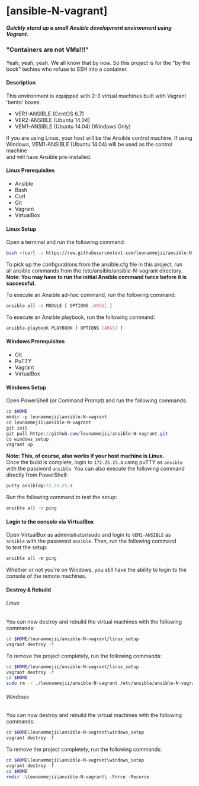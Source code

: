 # [ansible-N-vagrant]  
##### Quickly stand up a small Ansible development environment using Vagrant.  

### "Containers are not VMs!!!"  
Yeah, yeah, yeah. We all know that by now. So this project is for the "by the  
book" techies who refuse to SSH into a container.  

#### Description  
This environment is equipped with 2-3 virtual machines built with Vagrant  
'bento' boxes.  

- VER1-ANSIBLE (CentOS 6.7)  
- VER2-ANSIBLE (Ubuntu 14.04)  
- VEM1-ANSIBLE (Ubuntu 14.04) (Windows Only)  

If you are using Linux, your host will be the Ansible control machine. If using  
Windows, VEM1-ANSIBLE (Ubuntu 14.04) will be used as the control machine  
and will have Ansible pre-installed.  

#### Linux Prerequisites    
- Ansible  
- Bash  
- Curl  
- Git  
- Vagrant  
- VirtualBox  

#### Linux Setup  
Open a terminal and run the following command:  
```bash  
bash <(curl -s https://raw.githubusercontent.com/leunammejii/ansible-N-vagrant/master/linux_setup/linux_setup.sh)
```  

To pick up the configurations from the ansible.cfg file in this project, run  
all ansible commands from the /etc/ansible/ansible-N-vagrant directory.  
**Note: You may have to run the initial Ansible command twice before it is  
successful.**  

To execute an Ansible ad-hoc command, run the following command:  
```bash  
ansible all -m MODULE [ OPTIONS [ARGS] ]  

```  

To execute an Ansible playbook, run the following command:  
```bash  
ansible-playbook PLAYBOOK [ OPTIONS [ARGS] ]  
```  

#### Windows Prerequisites  
- Git
- PuTTY  
- Vagrant  
- VirtualBox  

#### Windows Setup  
Open PowerShell (or Command Prompt) and run the following commands:  
```powershell  
cd $HOME
mkdir -p leunammejii\ansible-N-vagrant
cd leunammejii\ansible-N-vagrant
git init
git pull https://github.com/leunammejii/ansible-N-vagrant.git
cd windows_setup  
vagrant up    
```  
**Note: This, of course, also works if your host machine is Linux.**  
Once the build is complete, login to ```172.25.25.4``` using puTTY as ```ansible```  
with the password ```ansible```. You can also execute the following command  
directly from PowerShell:
```powershell  
putty ansible@172.25.25.4  
```  

Run the following command to test the setup:  
```bash  
ansible all -m ping
```  

#### Login to the console via VirtualBox  
Open VirtualBox as administrator/sudo and login to ```VEM1-ANSIBLE``` as  
```ansible``` with the password ```ansible```. Then, run the following command  
to test the setup:  
```powershell  
ansible all -m ping  
```  
Whether or not you're on Windows, you still have the ability to login to the  
console of the remote machines.  

#### Destroy & Rebuild  

###### Linux  
You can now destroy and rebuild the virtual machines with the following commands:  

```bash  
cd $HOME/leunammejii/ansible-N-vagrant/linux_setup  
vagrant destroy -f  
```  

To remove the project completely, run the following commands:  
```bash  
cd $HOME/leunammejii/ansible-N-vagrant/linux_setup  
vagrant destroy -f  
cd $HOME  
sudo rm -r ./leunammejii/ansible-N-vagrant /etc/ansible/ansible-N-vagrant  
```  

###### Windows  
You can now destroy and rebuild the virtual machines with the following commands:  

```powershell    
cd $HOME\leunammejii\ansible-N-vagrant\windows_setup  
vagrant destroy -f  
```  

To remove the project completely, run the following commands:  
```powershell    
cd $HOME\leunammejii\ansible-N-vagrant\windows_setup  
vagrant destroy -f  
cd $HOME  
rmdir .\leunammejii\ansible-N-vagrant\ -Force -Recurse  
```  
